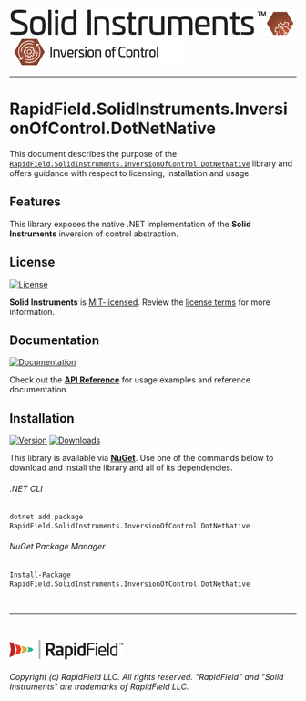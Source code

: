 <!--
Copyright (c) RapidField LLC. Licensed under the MIT License. See LICENSE.txt in the project root for license information.
-->

[![Solid Instruments](../../SolidInstruments.Logo.Color.Transparent.500w.png)](../../README.md)
<br />&nbsp;
![Inversion of Control](../RapidField.SolidInstruments.InversionOfControl/Label.InversionOfControl.300w.png)
- - -

# RapidField.SolidInstruments.InversionOfControl.DotNetNative

This document describes the purpose of the [`RapidField.SolidInstruments.InversionOfControl.DotNetNative`]() library and offers guidance with respect to licensing, installation and usage.

## Features

This library exposes the native .NET implementation of the **Solid Instruments** inversion of control abstraction.

## License

[![License](https://img.shields.io/github/license/rapidfield/solid-instruments?style=flat&color=lightseagreen&label=license&logo=open-access&logoColor=lightgrey)](../../LICENSE.txt)

**Solid Instruments** is [MIT-licensed](https://en.wikipedia.org/wiki/MIT_License). Review the [license terms](../../LICENSE.txt) for more information.

## Documentation

[![Documentation](https://img.shields.io/badge/documentation-website-tan?style=flat&logo=buffer&logoColor=lightgrey)](https://www.solidinstruments.com/api/RapidField.SolidInstruments.InversionOfControl.DotNetNative.html)

Check out the [**API Reference**](https://www.solidinstruments.com/api/RapidField.SolidInstruments.InversionOfControl.DotNetNative.html) for usage examples and reference documentation.

## Installation

[![Version](https://img.shields.io/nuget/vpre/RapidField.SolidInstruments.InversionOfControl.DotNetNative?style=flat&color=blue&label=version&logo=nuget&logoColor=lightgrey)](https://www.nuget.org/packages/RapidField.SolidInstruments.InversionOfControl.DotNetNative)
[![Downloads](https://img.shields.io/nuget/dt/RapidField.SolidInstruments.InversionOfControl.DotNetNative?style=flat&color=blue&logo=nuget&logoColor=lightgrey)](https://www.nuget.org/packages/RapidField.SolidInstruments.InversionOfControl.DotNetNative)

This library is available via [**NuGet**](https://docs.microsoft.com/en-us/nuget/quickstart/install-and-use-a-package-in-visual-studio). Use one of the commands below to download and install the library and all of its dependencies.

###### .NET CLI

```shell
dotnet add package RapidField.SolidInstruments.InversionOfControl.DotNetNative
```

###### NuGet Package Manager

```shell
Install-Package RapidField.SolidInstruments.InversionOfControl.DotNetNative
```

<br />

- - -

<br />

[![RapidField](../../RapidField.Logo.Color.Black.Transparent.200w.png)](https://www.rapidfield.com)

###### Copyright (c) RapidField LLC. All rights reserved. "RapidField" and "Solid Instruments" are trademarks of RapidField LLC.
